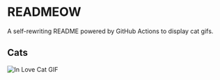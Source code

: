 # READMEOW

A self-rewriting README powered by GitHub Actions to display cat gifs.

## Cats

![In Love Cat GIF](https://media2.giphy.com/media/MDJ9IbxxvDUQM/200.gif?cid=9acd02dauaf2weqmtd532erewjhxkmc8pxuqsh54ixa0b9do&ep=v1_gifs_search&rid=200.gif&ct=g)
